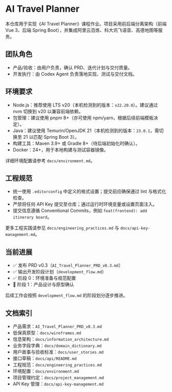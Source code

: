 # AI Travel Planner

本仓库用于实现《AI Travel Planner》课程作业。项目采用前后端分离架构（前端 Vue 3、后端 Spring Boot），并集成阿里云百炼、科大讯飞语音、高德地图等服务。

## 团队角色

- 产品/验收：由用户负责，确认 PRD、迭代计划与交付质量。
- 开发执行：由 Codex Agent 负责落地实现、测试与交付文档。

## 环境要求

- Node.js：推荐使用 LTS v20（本机检测到的版本：`v22.20.0`）。建议通过 nvm 切换到 v20 以兼容前端依赖。
- 包管理：建议使用 pnpm 8+（亦可使用 npm/yarn，根据后续前端模板决定）。
- Java：建议使用 Temurin/OpenJDK 21（本机检测到的版本：`23.0.1`，需切换至 21 以匹配 Spring Boot 3）。
- 构建工具：Maven 3.9+ 或 Gradle 8+（待后端初始化时确认）。
- Docker：24+，用于本地构建与测试容器镜像。

详细环境配置请参考 `docs/environment.md`。

## 工程规范

- 统一使用 `.editorconfig` 中定义的格式设置；提交前应确保通过 lint 与格式化检查。
- 严禁将任何 API Key 提交至仓库；通过运行时环境变量或设置页面注入。
- 提交信息遵循 Conventional Commits，例如 `feat(frontend): add itinerary board`。

更多工程实践请参见 `docs/engineering_practices.md` 与 `docs/api-key-management.md`。

## 当前进展

- ✅ 发布 PRD v0.3（`AI_Travel_Planner_PRD_v0.3.md`）
- ✅ 输出开发阶段计划（`development_flow.md`）
- ✅ 阶段 0：环境准备与规范配置
- 🚧 阶段 1：产品设计与原型确认

后续工作会按照 `development_flow.md` 的阶段划分逐步推进。

## 文档索引

- 产品需求：`AI_Travel_Planner_PRD_v0.3.md`
- 低保真原型：`docs/wireframes.md`
- 信息架构：`docs/information_architecture.md`
- 业务字段字典：`docs/domain_dictionary.md`
- 用户故事与验收标准：`docs/user_stories.md`
- 接口草稿：`docs/api/README.md`
- 工程规范：`docs/engineering_practices.md`
- 环境配置：`docs/environment.md`
- 项目管理约定：`docs/project_management.md`
- API Key 管理：`docs/api-key-management.md`
